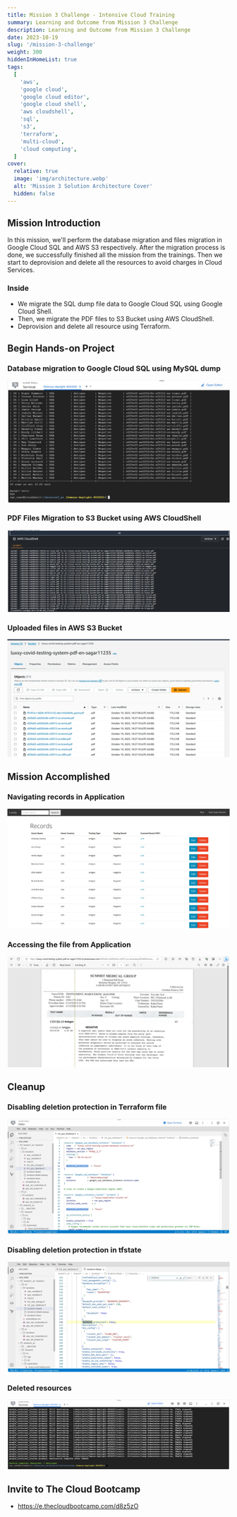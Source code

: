 ```yaml
---
title: Mission 3 Challenge - Intensive Cloud Training
summary: Learning and Outcome from Mission 3 Challenge
description: Learning and Outcome from Mission 3 Challenge
date: 2023-10-19
slug: '/mission-3-challenge'
weight: 300
hiddenInHomeList: true
tags:
  [
    'aws',
    'google cloud',
    'google cloud editor',
    'google cloud shell',
    'aws cloudshell',
    'sql',
    's3',
    'terraform',
    'multi-cloud',
    'cloud computing',
  ]
cover:
  relative: true
  image: 'img/architecture.webp'
  alt: 'Mission 3 Solution Architecture Cover'
  hidden: false
---
```


## Mission Introduction

In this mission, we'll perform the database migration and files migration in Google Cloud SQL and AWS S3 respectively. After the migration process is done, we successfully finished all the mission from the trainings. Then we start to deprovision and delete all the resources to avoid charges in Cloud Services.

### Inside

- We migrate the SQL dump file data to Google Cloud SQL using Google Cloud Shell.
- Then, we migrate the PDF files to S3 Bucket using AWS CloudShell.
- Deprovision and delete all resource using Terraform.

## Begin Hands-on Project

### Database migration to Google Cloud SQL using MySQL dump

![Dump MySQL to Google CLoud](img/dump-mysql.webp)

### PDF Files Migration to S3 Bucket using AWS CloudShell

![AWS CloudShell PDF Uploads](img/aws-cloudshell-upload.webp)

### Uploaded files in AWS S3 Bucket

![Uploaded file in AWS S3 Bucket](img/listing-aws-s3.webp)

## Mission Accomplished

### Navigating records in Application

![Navigating records in App](img/navigating-records.webp)

### Accessing the file from Application

![Accessing the file from Application](img/accessing-file.webp)

## Cleanup

### Disabling deletion protection in Terraform file

![Updating configuration in Cloud Editor](img/cloud-editor.webp)

### Disabling deletion protection in tfstate

![Updating tfstate in Cloud Editor](img/cloud-editor-changes.webp)

### Deleted resources

![Deleted resources](img/image.png)

## Invite to The Cloud Bootcamp

- https://e.thecloudbootcamp.com/d8z5zO
